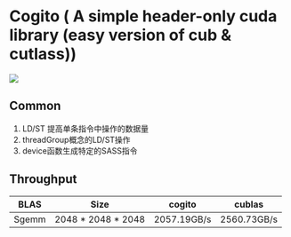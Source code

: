 # Cogito ( A simple header-only cuda library (easy version of cub & cutlass))

![](https://img.shields.io/github/workflow/status/sjfeng1999/cogito/release)


## Common

1. LD/ST 提高单条指令中操作的数据量
2. threadGroup概念的LD/ST操作
3. device函数生成特定的SASS指令

## Throughput

| BLAS           |    Size              |    cogito         |       cublas      |
|:--------------:|:--------------------:|:-----------------:|:-----------------:|
| Sgemm          | 2048 * 2048 * 2048   |    2057.19GB/s    |    2560.73GB/s    |

